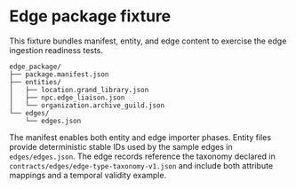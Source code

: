 # Edge package fixture

This fixture bundles manifest, entity, and edge content to exercise the edge ingestion readiness tests.

```
edge_package/
├── package.manifest.json
├── entities/
│   ├── location.grand_library.json
│   ├── npc.edge_liaison.json
│   └── organization.archive_guild.json
└── edges/
    └── edges.json
```

The manifest enables both entity and edge importer phases. Entity files provide deterministic stable IDs used by the sample edges
in `edges/edges.json`. The edge records reference the taxonomy declared in `contracts/edges/edge-type-taxonomy-v1.json` and include
both attribute mappings and a temporal validity example.
